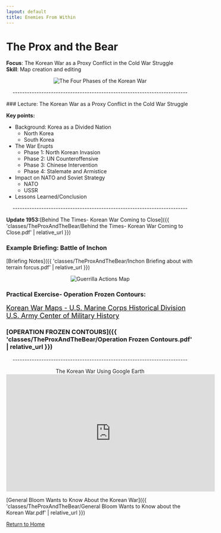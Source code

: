 ```yaml
---
layout: default
title: Enemies From Within
---
```


# The Prox and the Bear

**Focus**: The Korean War as a Proxy Conflict in the Cold War Struggle    
**Skill**: Map creation and editing 

<div style="text-align: center;">
  <img src="{{ 'classes/TheProxAndTheBear/4phasesofkoreanwar.png' | relative_url }}" alt="The Four Phases of the Korean War" style="max-width: 80%; height: auto;">    
</div>
<div style="text-align: center;">
  <p>-------------------------------------------------------------------------</p>
</div>
### Lecture: The Korean War as a Proxy Conflict in the Cold War Struggle 

**Key points:**
- Background: Korea as a Divided Nation
  - North Korea 
  - South Korea
- The War Erupts 
  - Phase 1: North Korean Invasion 
  - Phase 2: UN Counteroffensive 
  - Phase 3: Chinese Intervention 
  - Phase 4: Stalemate and Armistice 
- Impact on NATO and Soviet Strategy
  - NATO
  - USSR
- Lessons Learned/Conclusion
<div style="text-align: center;">
  <p>-------------------------------------------------------------------------</p>
</div>

  **Update 1953:**[Behind The Times- Korean War Coming to Close]({{ 'classes/TheProxAndTheBear/Behind the Times- Korean War Coming to Close.pdf' | relative_url }})  

  
### Example Briefing: Battle of Inchon
[Briefing Notes]({{ 'classes/TheProxAndTheBear/Inchon Briefing about with terrain forcus.pdf' | relative_url }})
<div style="text-align: center;">
  <img src="{{ 'classes/TheProxAndTheBear/guerrilla actions map.jpg' | relative_url }}" alt="Guerrilla Actions Map" style="max-width: 80%; height: auto;">    
</div>

### Practical Exercise- Operation Frozen Contours: 
  <a href="https://www.koreanwar.org/html/maps-marines.html" target="_blank" style="font-size: 18px; text-decoration: underline; color: #0a0a0a;">
    Korean War Maps - U.S. Marine Corps Historical Division 
  </a>    
    <a href="https://www.history.army.mil/books/maps.htm" target="_blank" style="font-size: 18px; text-decoration: underline; color: #0a0a0a;">
    U.S. Army Center of Military History
  </a>    
  
### [OPERATION FROZEN CONTOURS]({{ 'classes/TheProxAndTheBear/Operation Frozen Contours.pdf' | relative_url }})    
    
 <div style="text-align: center;">
  <p>-------------------------------------------------------------------------</p>
</div>    

<div style="text-align: center;">
The Korean War Using Google Earth    
  
<iframe width="560" height="315" src="https://www.youtube.com/embed/lJx6M7SqkvI?si=ATbHP11CRmB7yUdt" title="YouTube video player" frameborder="0" allow="accelerometer; autoplay; clipboard-write; encrypted-media; gyroscope; picture-in-picture; web-share" referrerpolicy="strict-origin-when-cross-origin" allowfullscreen></iframe>    
</div>    


[General Bloom Wants to Know About the Korean War]({{ 'classes/TheProxAndTheBear/General Bloom Wants to Know about the Korean War.pdf' | relative_url }}) 
  
[Return to Home](../)
